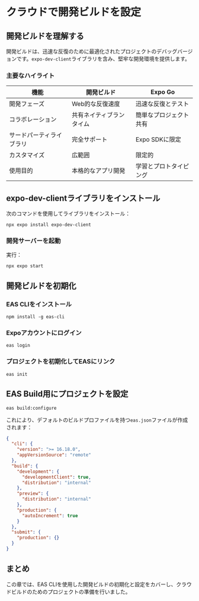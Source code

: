 # クラウドで開発ビルドを設定

## 開発ビルドを理解する

開発ビルドは、迅速な反復のために最適化されたプロジェクトのデバッグバージョンです。`expo-dev-client`ライブラリを含み、堅牢な開発環境を提供します。

### 主要なハイライト

| 機能 | 開発ビルド | Expo Go |
|---------|-------------------|---------|
| 開発フェーズ | Web的な反復速度 | 迅速な反復とテスト |
| コラボレーション | 共有ネイティブランタイム | 簡単なプロジェクト共有 |
| サードパーティライブラリ | 完全サポート | Expo SDKに限定 |
| カスタマイズ | 広範囲 | 限定的 |
| 使用目的 | 本格的なアプリ開発 | 学習とプロトタイピング |

## expo-dev-clientライブラリをインストール

次のコマンドを使用してライブラリをインストール：

```terminal
npx expo install expo-dev-client
```

### 開発サーバーを起動

実行：

```terminal
npx expo start
```

## 開発ビルドを初期化

### EAS CLIをインストール

```terminal
npm install -g eas-cli
```

### Expoアカウントにログイン

```terminal
eas login
```

### プロジェクトを初期化してEASにリンク

```terminal
eas init
```

## EAS Build用にプロジェクトを設定

```terminal
eas build:configure
```

これにより、デフォルトのビルドプロファイルを持つ`eas.json`ファイルが作成されます：

```json
{
  "cli": {
    "version": ">= 16.18.0",
    "appVersionSource": "remote"
  },
  "build": {
    "development": {
      "developmentClient": true,
      "distribution": "internal"
    },
    "preview": {
      "distribution": "internal"
    },
    "production": {
      "autoIncrement": true
    }
  },
  "submit": {
    "production": {}
  }
}
```

## まとめ

この章では、EAS CLIを使用した開発ビルドの初期化と設定をカバーし、クラウドビルドのためのプロジェクトの準備を行いました。
